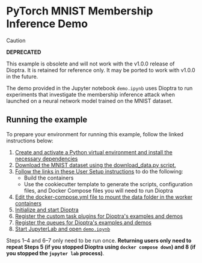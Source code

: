 # PyTorch MNIST Membership Inference Demo

> [!CAUTION]
> **DEPRECATED**
>
> This example is obsolete and will not work with the v1.0.0 release of Dioptra. It is
> retained for reference only. It may be ported to work with v1.0.0 in the future.

The demo provided in the Jupyter notebook `demo.ipynb` uses Dioptra to run experiments that investigate the membership inference attack when launched on a neural network model trained on the MNIST dataset.

## Running the example

To prepare your environment for running this example, follow the linked instructions below:

1.  [Create and activate a Python virtual environment and install the necessary dependencies](../README.md#creating-a-virtual-environment)
2.  [Download the MNIST dataset using the download_data.py script.](../README.md#downloading-datasets)
3.  [Follow the links in these User Setup instructions](../../README.md#user-setup) to do the following:
    -   Build the containers
    -   Use the cookiecutter template to generate the scripts, configuration files, and Docker Compose files you will need to run Dioptra
4.  [Edit the docker-compose.yml file to mount the data folder in the worker containers](../README.md#mounting-the-data-folder-in-the-worker-containers)
5.  [Initialize and start Dioptra](https://pages.nist.gov/dioptra/getting-started/running-dioptra.html#initializing-the-deployment)
6.  [Register the custom task plugins for Dioptra's examples and demos](../README.md#registering-custom-task-plugins)
7.  [Register the queues for Dioptra's examples and demos](../README.md#registering-queues)
8.  [Start JupyterLab and open `demo.ipynb`](../README.md#starting-jupyter-lab)

Steps 1–4 and 6–7 only need to be run once.
**Returning users only need to repeat Steps 5 (if you stopped Dioptra using `docker compose down`) and 8 (if you stopped the `jupyter lab` process)**.
